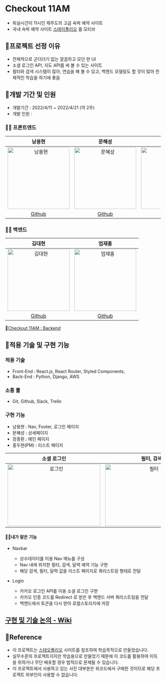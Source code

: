 # Checkout 11AM 
- 퇴실시간이 11시인 제주도의 고급 숙박 예약 사이트
- 국내 숙박 예약 사이트 [스테이폴리오](https://www.stayfolio.com/) 를 모티브

## 📌프로젝트 선정 이유
- 전체적으로 군더더기 없는 깔끔하고 모던 한 UI
- 소셜 로그인 API, 지도 API를 써 볼 수 있는 사이트
- 필터와 검색 시스템이 많아, 연습을 해 볼 수 있고, 백엔드 모델링도 할 것이 많아 전체적인 학습을 하기에 좋음 


## 📌개발 기간 및 인원

- 개발기간 : 2022/4/11 ~ 2022/4/21 (약 2주)
- 개발 인원 :
### 🧑‍💻 프론트엔드
|남용현|문혜성|장종환|홍두현|
|:----:|:----:|:----:|:----:|
|<img width="200" height="200" alt="남용현" src="https://user-images.githubusercontent.com/95746551/162573146-2b6f6d85-c928-4fd0-ba62-94644140fa53.png">|<img width="200" height="200" alt="문혜성" src="https://user-images.githubusercontent.com/95746551/164890565-7a9c4aee-d45b-462d-b5de-bcec7ccd858f.png">|<img width="200" height="200" alt="장종환" src="https://user-images.githubusercontent.com/95746551/164890562-47dc77ed-780b-47bb-ba0e-cd593924d96c.png">|<img width="200" height="200" alt="홍두현" src="https://user-images.githubusercontent.com/95746551/164890556-07f3a9b9-f416-4efc-9756-789b6b00f30d.png">|
|[Github](https://github.com/sunnyfterrain)|[Github](https://github.com/Moonhyeseong)|[Github](https://github.com/jonghwann)|[Github](https://github.com/HongDuHyeon)|


### 🧑‍💻 백엔드
|김대현|엄재홍|
|:----:|:----:|
|<img width="200" height="200" alt="김대현" src="https://user-images.githubusercontent.com/95746551/164890566-b34e9b20-ee73-4b0c-9cb7-0b0bb56726bc.png">|<img width="200" height="200" alt="엄재홍" src="https://user-images.githubusercontent.com/95746551/164890563-56269fb5-7c68-4402-895d-dd80038c5e03.png">|
|[Github](https://github.com/kdh10806)|[Github](https://github.com/youbeemuhwan)|

🔗[Checkout 11AM : Backend](https://github.com/wecode-bootcamp-korea/31-2nd-checkout-11AM-backend)



## 📌적용 기술 및 구현 기능

### 적용 기술

- Front-End : React.js, React Router, Styled Components, 
- Back-End : Python, Django, AWS

### 소통 툴

- Git, Github, Slack, Trello
  ​
### 구현 기능
 
- 남용현 : Nav, Footer, 로그인 페이지
- 문혜성 : 상세페이지
- 장종환 : 메인 페이지
- 홍두현(PM) : 리스트 페이지

|소셜 로그인|필터, 검색|리스트 페이지|상세 페이지|
|:---:|:---:|:---:|:---:|
|<img width="300" height="200" alt="로그인" src="https://user-images.githubusercontent.com/95746551/164892050-a9cae05f-46c7-47f7-a761-046cfbda283d.gif">|<img width="300" height="200" alt="필터" src="https://user-images.githubusercontent.com/95746551/164892061-28e1b662-4259-4c3c-a3a8-8febe990baf5.gif">|<img width="300" height="200" alt="" src="https://user-images.githubusercontent.com/95746551/164892489-e7d67f82-80c8-4a2d-bf14-b60ff7f84642.gif">|<img width="300" height="200" alt="" src="https://user-images.githubusercontent.com/95746551/164892316-ef688b01-59ca-4966-9365-f3bbf20ace96.gif">|

#### 🧑‍💻내가 맡은 기능
- Navbar
  - 상수데이터를 이용 Nav 메뉴를 구성
  - Nav 내에 위치한 필터, 검색, 달력 예약 기능 구현
  - 해당 검색, 필터, 달력 값을 리스트 페이지로 쿼리스트링 형태로 전달
  
- Login
  - 카카오 로그인 API를 이용 소셜 로그인 구현
  - 카카오 인증 코드를 Redirect 로 받은 후 백엔드 서버 쿼리스트링을 전달
  - 백엔드에서 토큰을 다시 받아 로컬스토리지에 저장
  
## [구현 및 기술 논의 - Wiki](https://github.com/sunnyfterrain/checkout11AM/wiki/checkout11AM)
  
## 📌Reference

- 이 프로젝트는 [스테오폴리오](https://www.stayfolio.com/) 사이트를 참조하여 학습목적으로 만들었습니다.
- 실무수준의 프로젝트이지만 학습용으로 만들었기 때문에 이 코드를 활용하여 이득을 취하거나 무단 배포할 경우 법적으로 문제될 수 있습니다.
- 이 프로젝트에서 사용하고 있는 사진 대부분은 위코드에서 구매한 것이므로 해당 프로젝트 외부인이 사용할 수 없습니다.
